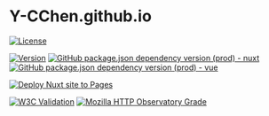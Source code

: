 # Y-CChen.github.io

[![License](https://img.shields.io/github/license/Y-CChen/Y-CChen.github.io)](https://github.com/Y-CChen/Y-CChen.github.io/blob/main/LICENSE)

[![Version](https://img.shields.io/github/package-json/v/Y-CChen/Y-CChen.github.io)](https://github.com/Y-CChen/Y-CChen.github.io/blob/main/package.json)
[![GitHub package.json dependency version (prod) - nuxt](https://img.shields.io/github/package-json/dependency-version/Y-CChen/Y-CChen.github.io/nuxt)](https://github.com/Y-CChen/Y-CChen.github.io/blob/main/package.json)
[![GitHub package.json dependency version (prod) - vue](https://img.shields.io/github/package-json/dependency-version/Y-CChen/Y-CChen.github.io/vue)](https://github.com/Y-CChen/Y-CChen.github.io/blob/main/package.json)

[![Deploy Nuxt site to Pages](https://github.com/Y-CChen/Y-CChen.github.io/actions/workflows/nuxtjs.yml/badge.svg)](https://github.com/Y-CChen/Y-CChen.github.io/actions/workflows/nuxtjs.yml)

[![W3C Validation](https://img.shields.io/w3c-validation/default?targetUrl=https%3A%2F%2Fy-cchen.github.io%2F)](https://y-cchen.github.io/)
[![Mozilla HTTP Observatory Grade](https://img.shields.io/mozilla-observatory/grade-score/y-cchen.github.io)](https://y-cchen.github.io/)
